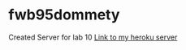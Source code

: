 # fwb95dommety
Created Server for lab 10
[Link to my heroku server](https://fwb95dommety.herokuapp.com/)